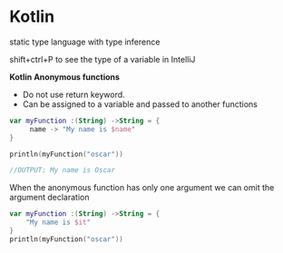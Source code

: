 # Kotlin

static type language with type inference&#x20;

shift+ctrl+P to see the type of a variable in IntelliJ

**Kotlin Anonymous functions**

- Do not use return keyword.
- Can be assigned to a variable and passed to another functions

```kotlin
var myFunction :(String) ->String = {
     name -> "My name is $name"
}

println(myFunction("oscar"))

//OUTPUT: My name is Oscar
```

When the anonymous function has only one argument we can omit the argument declaration

```kotlin
var myFunction :(String) ->String = {
    "My name is $it"
}
println(myFunction("oscar"))
```
